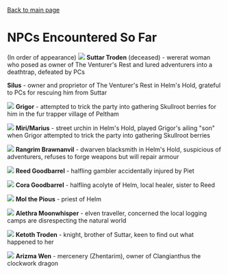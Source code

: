 [Back to main page](index.md)
# NPCs Encountered So Far
(In order of appearance)
![](images/suttar_troden_split.jpg)
**Suttar Troden** (deceased) - wererat woman who posed as owner of The Venturer's Rest and lured adventurers into a deathtrap, defeated by PCs

**Silus** - owner and proprietor of The Venturer's Rest in Helm's Hold, grateful to PCs for rescuing him from Suttar

![](images/grigor_basha.jpg)
**Grigor** - attempted to trick the party into gathering Skullroot berries for him in the fur trapper village of Peltham

![](images/miri_marius.jpg)
**Miri/Marius** - street urchin in Helm's Hold, played Grigor's ailing "son" when Grigor attempted to trick the party into gathering Skullroot berries

![](images/rangrim_brawnanvil.jpg)
**Rangrim Brawnanvil** - dwarven blacksmith in Helm's Hold, suspicious of adventurers, refuses to forge weapons but will repair armour

![](images/reed_goodbarrel.jpg)
**Reed Goodbarrel** - halfling gambler accidentally injured by Piet

![](images/cora_goodbarrel.jpg)
**Cora Goodbarrel** - halfling acolyte of Helm, local healer, sister to Reed

![](images/mol_the_pious.jpg)
**Mol the Pious** - priest of Helm

![](images/alethra_moonwhisper.jpg)
**Alethra Moonwhisper** - elven traveller, concerned the local logging camps are disrespecting the natural world

![](images/ketoth_troden.jpg)
**Ketoth Troden** - knight, brother of Suttar, keen to find out what happened to her

![](images/arizma_wen.jpg)
**Arizma Wen** - mercenery (Zhentarim), owner of Clangianthus the clockwork dragon